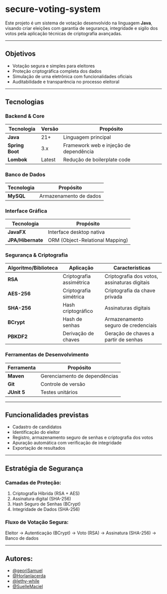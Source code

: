 # secure-voting-system

Este projeto é um sistema de votação desenvolvido na linguagem **Java**, visando criar eleições com garantia de segurança, integridade e sigilo dos votos pela aplicação técnicas de criptografia avançadas.

---
## Objetivos

- Votação segura e simples para eleitores 
- Proteção criptográfica completa dos dados 
- Simulação de urna eletrônica com funcionalidades oficiais 
- Auditabilidade e transparência no processo eleitoral

---
## Tecnologias


### **Backend & Core**
| Tecnologia | Versão | Propósito |
|------------|--------|-----------|
| **Java** | 21+ | Linguagem principal |
| **Spring Boot** | 3.x | Framework web e injeção de dependência |
| **Lombok** | Latest | Redução de boilerplate code |

### **Banco de Dados**
| Tecnologia | Propósito |
|------------|-----------|
| **MySQL** | Armazenamento de dados |

### **Interface Gráfica**
| Tecnologia        | Propósito |
|-------------------|-----------|
| **JavaFX**        | Interface desktop nativa |
 | **JPA/Hibernate** | ORM (Object-Relational Mapping) |
### **Segurança & Criptografia**
| Algoritmo/Biblioteca | Aplicação | Características                              |
|-----------------------|-----------|----------------------------------------------|
| **RSA** | Criptografia assimétrica | Criptografia dos votos, assinaturas digitais |
| **AES-256** | Criptografia simétrica | Criptografia da chave privada                |
| **SHA-256** | Hash criptográfico | Assinaturas digitais                         |
| **BCrypt** | Hash de senhas | Armazenamento seguro de credenciais          |
| **PBKDF2** | Derivação de chaves | Geração de chaves a partir de senhas         |

### **Ferramentas de Desenvolvimento**
| Ferramenta | Propósito |
|------------|-----------|
| **Maven** | Gerenciamento de dependências |
| **Git** | Controle de versão |
| **JUnit 5** | Testes unitários |


---
## Funcionalidades previstas

- Cadastro de candidatos
- Identificação do eleitor
- Registro, armazenamento seguro de senhas e criptografia dos votos
- Apuração automática com verificação de integridade
- Exportação de resultados

---
## Estratégia de Segurança

### Camadas de Proteção:

1. Criptografia Híbrida (RSA + AES)
2. Assinatura digital (SHA-256)
3. Hash Seguro de Senhas (BCrypt)
4. Integridade de Dados (SHA-256)

### Fluxo de Votação Segura:
Eleitor → Autenticação (BCrypt) → Voto (RSA) → Assinatura (SHA-256) → Banco de dados


---
## Autores:

- [@georiSamuel](https://github.com/georiSamuel)
- [@Horlanlacerda](https://github.com/Horlanlacerda)
- [@lethy-while](https://github.com/lethy-while)
- [@SuelleMaciel](https://github.com/SuelleMaciel)

